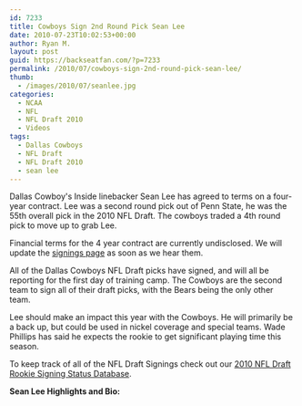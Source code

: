 ```yaml
---
id: 7233
title: Cowboys Sign 2nd Round Pick Sean Lee
date: 2010-07-23T10:02:53+00:00
author: Ryan M.
layout: post
guid: https://backseatfan.com/?p=7233
permalink: /2010/07/cowboys-sign-2nd-round-pick-sean-lee/
thumb:
  - /images/2010/07/seanlee.jpg
categories:
  - NCAA
  - NFL
  - NFL Draft 2010
  - Videos
tags:
  - Dallas Cowboys
  - NFL Draft
  - NFL Draft 2010
  - sean lee
---
```


<div class="entry">
  <p>
    Dallas Cowboy's Inside linebacker Sean Lee has agreed to terms on a four-year contract. Lee was a second round pick out of Penn State, he was the 55th overall pick in the 2010 NFL Draft. The cowboys traded a 4th round pick to move up to grab Lee.
  </p>

  <p>
    Financial terms for the 4 year contract are currently undisclosed. We will update the <a href="https://backseatfan.com/2010/04/2010-nfl-draft-rookie-signing-status/">signings page</a> as soon as we hear them.
  </p>

  <p>
    All of the Dallas Cowboys NFL Draft picks have signed, and will all be reporting for the first day of training camp. The Cowboys are the second team to sign all of their draft picks, with the Bears being the only other team.
  </p>

  <p>
    Lee should make an impact this year with the Cowboys. He will primarily be a back up, but could be used in nickel coverage and special teams. Wade Phillips has said he expects the rookie to get significant playing time this season.
  </p>

  <p>
    To keep track of all of the NFL Draft Signings check out our <a href="https://backseatfan.com/index.php/2010/04/2010-nfl-draft-rookie-signing-status/">2010 NFL Draft Rookie Signing Status Database</a>.
  </p>

  <p>
    <strong>Sean Lee Highlights and Bio:<br /> </strong><br />
  </p>
</div>
